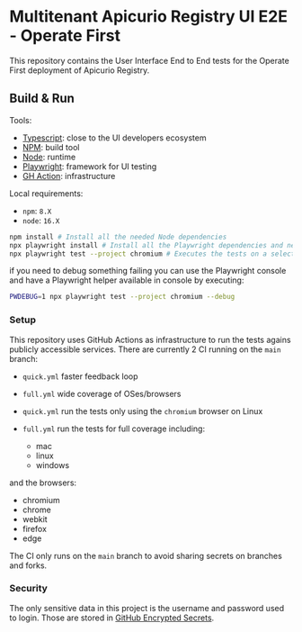 
# Multitenant Apicurio Registry UI E2E - Operate First

This repository contains the User Interface End to End tests for the Operate First deployment of Apicurio Registry.

## Build & Run

Tools:

 - [Typescript](https://www.typescriptlang.org/): close to the UI developers ecosystem
 - [NPM](https://www.npmjs.com/): build tool
 - [Node](https://nodejs.org/en/): runtime
 - [Playwright](https://playwright.dev/): framework for UI testing
 - [GH Action](https://docs.github.com/en/actions): infrastructure

Local requirements:

- `npm`: `8.X`
- `node`: `16.X`

```bash
npm install # Install all the needed Node dependencies
npx playwright install # Install all the Playwright dependencies and needed browsers
npx playwright test --project chromium # Executes the tests on a selected browser (`chromium` in this case)
```

if you need to debug something failing you can use the Playwright console and have a Playwright helper available in console by executing:

```bash
PWDEBUG=1 npx playwright test --project chromium --debug
```

### Setup

This repository uses GitHub Actions as infrastructure to run the tests agains publicly accessible services.
There are currently 2 CI running on the `main` branch:

 - `quick.yml` faster feedback loop
 - `full.yml` wide coverage of OSes/browsers

- `quick.yml`
run the tests only using the `chromium` browser on Linux

- `full.yml`
run the tests for full coverage including:

  - mac
  - linux
  - windows

and the browsers:

  - chromium
  - chrome
  - webkit
  - firefox
  - edge

The CI only runs on the `main` branch to avoid sharing secrets on branches and forks.

### Security

The only sensitive data in this project is the username and password used to login.
Those are stored in [GitHub Encrypted Secrets](https://docs.github.com/en/actions/security-guides/encrypted-secrets).
